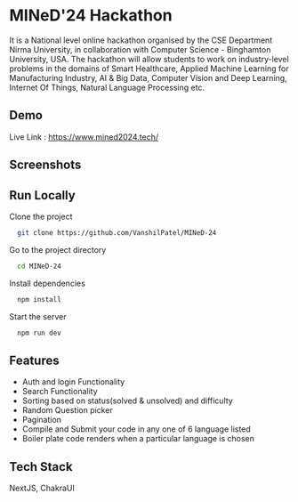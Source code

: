 
# MINeD'24 Hackathon

It is a National level online hackathon organised by the CSE Department Nirma University, in collaboration with Computer Science - Binghamton University, USA. The hackathon will allow students to work on industry-level problems in the domains of Smart Healthcare, Applied Machine Learning for Manufacturing Industry, AI & Big Data, Computer Vision and Deep Learning, Internet Of Things, Natural Language Processing etc.

## Demo

Live Link : https://www.mined2024.tech/


## Screenshots



## Run Locally

Clone the project

```bash
  git clone https://github.com/VanshilPatel/MINeD-24
```

Go to the project directory

```bash
  cd MINeD-24
```

Install dependencies

```bash
  npm install
```

Start the server

```bash
  npm run dev
```


## Features

- Auth and login Functionality
- Search Functionality
- Sorting based on status(solved & unsolved) and difficulty
- Random Question picker
- Pagination
- Compile and Submit your code in any one of 6 language listed 
- Boiler plate code renders when a particular language is chosen



## Tech Stack

 NextJS, ChakraUI


